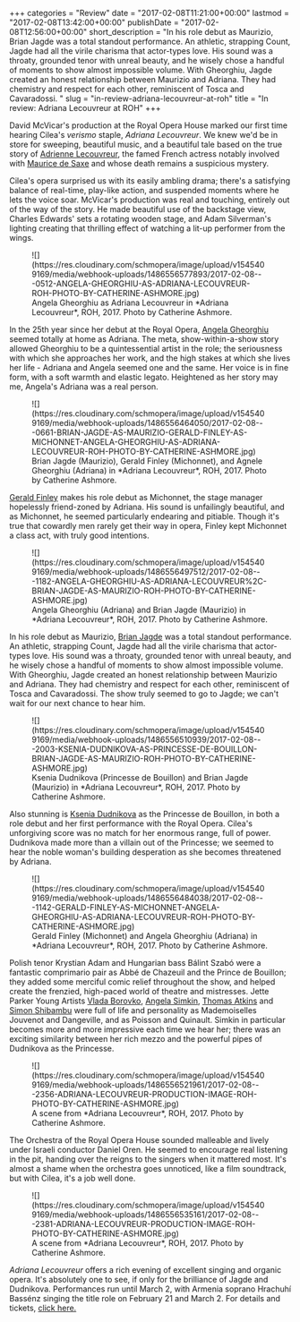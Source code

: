 +++
categories = "Review"
date = "2017-02-08T11:21:00+00:00"
lastmod = "2017-02-08T13:42:00+00:00"
publishDate = "2017-02-08T12:56:00+00:00"
short_description = "In his role debut as Maurizio, Brian Jagde was a total standout performance. An athletic, strapping Count, Jagde had all the virile charisma that actor-types love. His sound was a throaty, grounded tenor with unreal beauty, and he wisely chose a handful of moments to show almost impossible volume. With Gheorghiu, Jagde created an honest relationship between Maurizio and Adriana. They had chemistry and respect for each other, reminiscent of Tosca and Cavaradossi. "
slug = "in-review-adriana-lecouvreur-at-roh"
title = "In review: Adriana Lecouvreur at ROH"
+++

David McVicar's production at the Royal Opera House marked our first time hearing Cilea's *verismo* staple, *Adriana Lecouvreur*. We knew we'd be in store for sweeping, beautiful music, and a beautiful tale based on the true story of [Adrienne Lecouvreur](https://en.wikipedia.org/wiki/Adrienne_Lecouvreur), the famed French actress notably involved with [Maurice de Saxe](https://en.wikipedia.org/wiki/Maurice,_comte_de_Saxe) and whose death remains a suspicious mystery.

Cilea's opera surprised us with its easily ambling drama; there's a satisfying balance of real-time, play-like action, and suspended moments where he lets the voice soar. McVicar's production was real and touching, entirely out of the way of the story. He made beautiful use of the backstage view, Charles Edwards' sets a rotating wooden stage, and Adam Silverman's lighting creating that thrilling effect of watching a lit-up performer from the wings.

<figure data-type="image">
![](https://res.cloudinary.com/schmopera/image/upload/v1545409169/media/webhook-uploads/1486556577893/2017-02-08---0512-ANGELA-GHEORGHIU-AS-ADRIANA-LECOUVREUR-ROH-PHOTO-BY-CATHERINE-ASHMORE.jpg)
<figcaption>Angela Gheorghiu as Adriana Lecouvreur in *Adriana Lecouvreur*, ROH, 2017. Photo by Catherine Ashmore.</figcaption>
</figure>

In the 25th year since her debut at the Royal Opera, [Angela Gheorghiu](/talking-with-singers-angela-gheorghiu/) seemed totally at home as Adriana. The meta, show-within-a-show story allowed Gheorghiu to be a quintessential artist in the role; the seriousness with which she approaches her work, and the high stakes at which she lives her life - Adriana and Angela seemed one and the same. Her voice is in fine form, with a soft warmth and elastic legato. Heightened as her story may me, Angela's Adriana was a real person.

<figure data-type="image">
![](https://res.cloudinary.com/schmopera/image/upload/v1545409169/media/webhook-uploads/1486556464050/2017-02-08---0661-BRIAN-JAGDE-AS-MAURIZIO-GERALD-FINLEY-AS-MICHONNET-ANGELA-GHEORGHIU-AS-ADRIANA-LECOUVREUR-ROH-PHOTO-BY-CATHERINE-ASHMORE.jpg)
<figcaption>Brian Jagde (Maurizio), Gerald Finley (Michonnet), and Agnele Gheorghiu (Adriana) in *Adriana Lecouvreur*, ROH, 2017. Photo by Catherine Ashmore.</figcaption>
</figure>

[Gerald Finley](/scene/people/gerald-finley/) makes his role debut as Michonnet, the stage manager hopelessly friend-zoned by Adriana. His sound is unfailingly beautiful, and as Michonnet, he seemed particularly endearing and pitiable. Though it's true that cowardly men rarely get their way in opera, Finley kept Michonnet a class act, with truly good intentions.

<figure data-type="image">
![](https://res.cloudinary.com/schmopera/image/upload/v1545409169/media/webhook-uploads/1486556497512/2017-02-08---1182-ANGELA-GHEORGHIU-AS-ADRIANA-LECOUVREUR%2C-BRIAN-JAGDE-AS-MAURIZIO-ROH-PHOTO-BY-CATHERINE-ASHMORE.jpg)
<figcaption>Angela Gheorghiu (Adriana) and Brian Jagde (Maurizio) in *Adriana Lecouvreur*, ROH, 2017. Photo by Catherine Ashmore.</figcaption>
</figure>

In his role debut as Maurizio, [Brian Jagde](/talking-with-singers-brian-jagde/) was a total standout performance. An athletic, strapping Count, Jagde had all the virile charisma that actor-types love. His sound was a throaty, grounded tenor with unreal beauty, and he wisely chose a handful of moments to show almost impossible volume. With Gheorghiu, Jagde created an honest relationship between Maurizio and Adriana. They had chemistry and respect for each other, reminiscent of Tosca and Cavaradossi. The show truly seemed to go to Jagde; we can't wait for our next chance to hear him.

<figure data-type="image">
![](https://res.cloudinary.com/schmopera/image/upload/v1545409169/media/webhook-uploads/1486556510939/2017-02-08---2003-KSENIA-DUDNIKOVA-AS-PRINCESSE-DE-BOUILLON-BRIAN-JAGDE-AS-MAURIZIO-ROH-PHOTO-BY-CATHERINE-ASHMORE.jpg)
<figcaption>Ksenia Dudnikova (Princesse de Bouillon) and Brian Jagde (Maurizio) in *Adriana Lecouvreur*, ROH, 2017. Photo by Catherine Ashmore.</figcaption>
</figure>

Also stunning is [Ksenia Dudnikova](/scene/people/ksenia-dudnikova/) as the Princesse de Bouillon, in both a role debut and her first performance with the Royal Opera. Cilea's unforgiving score was no match for her enormous range, full of power. Dudnikova made more than a villain out of the Princesse; we seemed to hear the noble woman's building desperation as she becomes threatened by Adriana. 

<figure data-type="image">
![](https://res.cloudinary.com/schmopera/image/upload/v1545409169/media/webhook-uploads/1486556484038/2017-02-08---1142-GERALD-FINLEY-AS-MICHONNET-ANGELA-GHEORGHIU-AS-ADRIANA-LECOUVREUR-ROH-PHOTO-BY-CATHERINE-ASHMORE.jpg)
<figcaption>Gerald Finley (Michonnet) and Angela Gheorghiu (Adriana) in *Adriana Lecouvreur*, ROH, 2017. Photo by Catherine Ashmore.</figcaption>
</figure>

Polish tenor Krystian Adam and Hungarian bass Bálint Szabó were a fantastic comprimario pair as Abbé de Chazeuil and the Prince de Bouillon; they added some merciful comic relief throughout the show, and helped create the frenzied, high-paced world of theatre and mistresses. Jette Parker Young Artists [Vlada Borovko](/scene/people/vlada-borovko/), [Angela Simkin](/scene/people/angela-simkin/), [Thomas Atkins](/scene/people/thomas-atkins/) and [Simon Shibambu](/scene/people/simon-shibambu/) were full of life and personality as Mademoiselles Jouvenot and Dangeville, and as Poisson and Quinault. Simkin in particular becomes more and more impressive each time we hear her; there was an exciting similarity between her rich mezzo and the powerful pipes of Dudnikova as the Princesse.

<figure data-type="image">
![](https://res.cloudinary.com/schmopera/image/upload/v1545409169/media/webhook-uploads/1486556521961/2017-02-08---2356-ADRIANA-LECOUVREUR-PRODUCTION-IMAGE-ROH-PHOTO-BY-CATHERINE-ASHMORE.jpg)
<figcaption>A scene from *Adriana Lecouvreur*, ROH, 2017. Photo by Catherine Ashmore.</figcaption>
</figure>

The Orchestra of the Royal Opera House sounded malleable and lively under Israeli conductor Daniel Oren. He seemed to encourage real listening in the pit, handing over the reigns to the singers when it mattered most. It's almost a shame when the orchestra goes unnoticed, like a film soundtrack, but with Cilea, it's a job well done.

<figure data-type="image">
![](https://res.cloudinary.com/schmopera/image/upload/v1545409169/media/webhook-uploads/1486556535161/2017-02-08---2381-ADRIANA-LECOUVREUR-PRODUCTION-IMAGE-ROH-PHOTO-BY-CATHERINE-ASHMORE.jpg)
<figcaption>A scene from *Adriana Lecouvreur*, ROH, 2017. Photo by Catherine Ashmore.</figcaption>
</figure>

*Adriana Lecouvreur* offers a rich evening of excellent singing and organic opera. It's absolutely one to see, if only for the brilliance of Jagde and Dudnikova. Performances run until March 2, with Armenia soprano Hrachuhí Bassénz singing the title role on February 21 and March 2. For details and tickets, [click here.](http://www.roh.org.uk/productions/adriana-lecouvreur-by-david-mcvicar)
